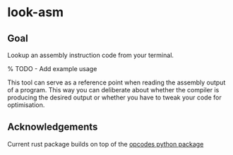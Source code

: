 # look-asm

## Goal

Lookup an assembly instruction code from your terminal.

% TODO - Add example usage

This tool can serve as a reference point when reading the assembly output of a
program. This way you can deliberate about whether the compiler is producing the
desired output or whether you have to tweak your code for optimisation.

## Acknowledgements

Current rust package builds on top of the [opcodes python
package](https://github.com/Maratyszcza/Opcodes)
